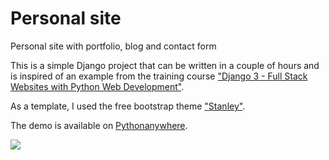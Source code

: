 Personal site
=============

Personal site with portfolio, blog and contact form

This is a simple Django project that can be written in a couple of hours and is inspired of an example from the training course ["Django 3 - Full Stack Websites with Python Web Development"](https://www.udemy.com/course/django-3-make-websites-with-python-tutorial-beginner-learn-bootstrap/).

As a template, I used the free bootstrap theme ["Stanley"](https://usebootstrap.com/theme/stanley). 

The demo is available on [Pythonanywhere](https://vostbur.pythonanywhere.com/).

![](./portfolio.gif)